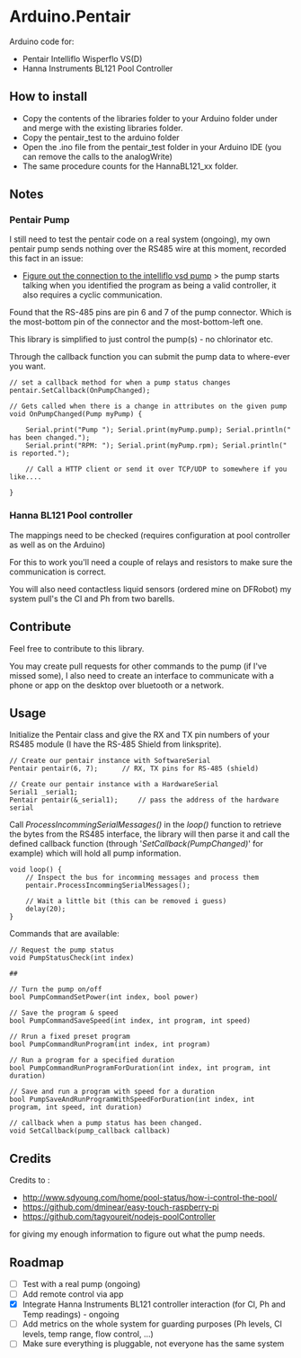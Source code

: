 # Arduino.Pentair
Arduino code for: 
* Pentair Intelliflo Wisperflo VS(D)
* Hanna Instruments BL121 Pool Controller

## How to install
* Copy the contents of the libraries folder to your Arduino folder under and merge with the existing libraries folder.
* Copy the pentair_test to the arduino folder
* Open the .ino file from the pentair_test folder in your Arduino IDE (you can remove the calls to the analogWrite)
* The same procedure counts for the HannaBL121_xx folder.

## Notes

### Pentair Pump

I still need to test the pentair code on a real system (ongoing), 
my own pentair pump sends nothing over the RS485 wire at this moment, recorded this fact in an issue:
- [Figure out the connection to the intelliflo vsd pump](https://github.com/Zuntara/Arduino.Pentair/issues/1) > the pump starts talking when you identified the program as being a valid controller, it also requires a cyclic communication.

Found that the RS-485 pins are pin 6 and 7 of the pump connector. 
Which is the most-bottom pin of the connector and the most-bottom-left one.

This library is simplified to just control the pump(s) - no chlorinator etc. 

Through the callback function you can submit the pump data to where-ever you want.

    // set a callback method for when a pump status changes
	pentair.SetCallback(OnPumpChanged);
    
    // Gets called when there is a change in attributes on the given pump
    void OnPumpChanged(Pump myPump) {
	   	
	    Serial.print("Pump "); Serial.print(myPump.pump); Serial.println(" has been changed.");
	    Serial.print("RPM: "); Serial.print(myPump.rpm); Serial.println(" is reported.");
	    
        // Call a HTTP client or send it over TCP/UDP to somewhere if you like....
        
    }

### Hanna BL121 Pool controller

The mappings need to be checked (requires configuration at pool controller as well as on the Arduino)

For this to work you'll need a couple of relays and resistors to make sure the communication is correct.

You will also need contactless liquid sensors (ordered mine on DFRobot) my system pull's the Cl and Ph from two barells.

## Contribute

Feel free to contribute to this library.

You may create pull requests for other commands to the pump (if I've missed some), 
I also need to create an interface to communicate with a phone or app on the desktop over bluetooth or a network.

## Usage

Initialize the Pentair class and give the RX and TX pin numbers of your RS485 module (I have the RS-485 Shield from linksprite).

	// Create our pentair instance with SoftwareSerial
	Pentair pentair(6, 7);		// RX, TX pins for RS-485 (shield)
	
	// Create our pentair instance with a HardwareSerial
	Serial1 _serial1;
	Pentair pentair(&_serial1);		// pass the address of the hardware serial

Call *ProcessIncommingSerialMessages()*  in the *loop()* function to retrieve the bytes from the RS485 interface, 
the library will then parse it and call the defined callback function (through '*SetCallback(PumpChanged)*' for example)
which will hold all pump information.

	void loop() {
		// Inspect the bus for incomming messages and process them
		pentair.ProcessIncommingSerialMessages();

		// Wait a little bit (this can be removed i guess)
		delay(20);
	}

Commands that are available:

    // Request the pump status
    void PumpStatusCheck(int index) 
    
    ##
    
    // Turn the pump on/off
    bool PumpCommandSetPower(int index, bool power) 
    
    // Save the program & speed
    bool PumpCommandSaveSpeed(int index, int program, int speed)
    
    // Rrun a fixed preset program
    bool PumpCommandRunProgram(int index, int program)
    
    // Run a program for a specified duration
    bool PumpCommandRunProgramForDuration(int index, int program, int duration)
    
    // Save and run a program with speed for a duration
    bool PumpSaveAndRunProgramWithSpeedForDuration(int index, int  program, int speed, int duration) 
    
    // callback when a pump status has been changed.
    void SetCallback(pump_callback callback) 

## Credits

Credits to :

* http://www.sdyoung.com/home/pool-status/how-i-control-the-pool/
* https://github.com/dminear/easy-touch-raspberry-pi 
* https://github.com/tagyoureit/nodejs-poolController

for giving my enough information to figure out what the pump needs.

## Roadmap

- [ ] Test with a real pump (ongoing)
- [ ] Add remote control via app
- [X] Integrate Hanna Instruments BL121 controller interaction (for Cl, Ph and Temp readings) - ongoing
- [ ] Add metrics on the whole system for guarding purposes (Ph levels, Cl levels, temp range, flow control, ...)
- [ ] Make sure everything is pluggable, not everyone has the same system
